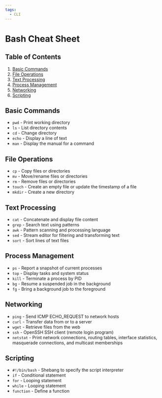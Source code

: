 ```yaml
---
tags:
  - CLI
---
```


# Bash Cheat Sheet

## Table of Contents
1. [Basic Commands](#basic-commands)
2. [File Operations](#file-operations)
3. [Text Processing](#text-processing)
4. [Process Management](#process-management)
5. [Networking](#networking)
6. [Scripting](#scripting)

## Basic Commands
- `pwd` - Print working directory
- `ls` - List directory contents
- `cd` - Change directory
- `echo` - Display a line of text
- `man` - Display the manual for a command

## File Operations
- `cp` - Copy files or directories
- `mv` - Move/rename files or directories
- `rm` - Remove files or directories
- `touch` - Create an empty file or update the timestamp of a file
- `mkdir` - Create a new directory

## Text Processing
- `cat` - Concatenate and display file content
- `grep` - Search text using patterns
- `awk` - Pattern scanning and processing language
- `sed` - Stream editor for filtering and transforming text
- `sort` - Sort lines of text files

## Process Management
- `ps` - Report a snapshot of current processes
- `top` - Display tasks and system status
- `kill` - Terminate a process by PID
- `bg` - Resume a suspended job in the background
- `fg` - Bring a background job to the foreground

## Networking
- `ping` - Send ICMP ECHO_REQUEST to network hosts
- `curl` - Transfer data from or to a server
- `wget` - Retrieve files from the web
- `ssh` - OpenSSH SSH client (remote login program)
- `netstat` - Print network connections, routing tables, interface statistics, masquerade connections, and multicast memberships

## Scripting
- `#!/bin/bash` - Shebang to specify the script interpreter
- `if` - Conditional statement
- `for` - Looping statement
- `while` - Looping statement
- `function` - Define a function
